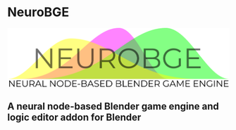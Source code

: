 # NeuroBGE
![NeuroBGE Logo](images/logo.png)
## A neural node-based Blender game engine and logic editor addon for Blender
